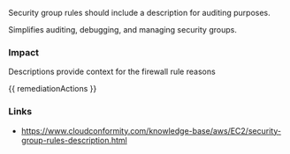 
Security group rules should include a description for auditing purposes.

Simplifies auditing, debugging, and managing security groups.

### Impact
Descriptions provide context for the firewall rule reasons

<!-- DO NOT CHANGE -->
{{ remediationActions }}

### Links
- https://www.cloudconformity.com/knowledge-base/aws/EC2/security-group-rules-description.html
        